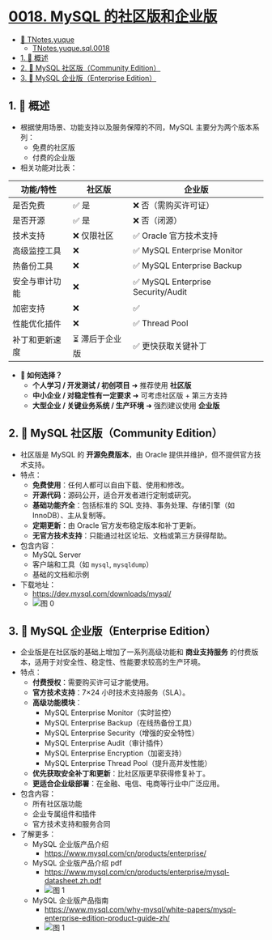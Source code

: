 # [0018. MySQL 的社区版和企业版](https://github.com/Tdahuyou/TNotes.sql/tree/main/notes/0018.%20MySQL%20%E7%9A%84%E7%A4%BE%E5%8C%BA%E7%89%88%E5%92%8C%E4%BC%81%E4%B8%9A%E7%89%88)

<!-- region:toc -->

- [📂 TNotes.yuque](https://www.yuque.com/tdahuyou/tnotes.yuque/)
  - [TNotes.yuque.sql.0018](https://www.yuque.com/tdahuyou/tnotes.yuque/sql.0018)
- [1. 📝 概述](#1--概述)
- [2. 📒 MySQL 社区版（Community Edition）](#2--mysql-社区版community-edition)
- [3. 📒 MySQL 企业版（Enterprise Edition）](#3--mysql-企业版enterprise-edition)

<!-- endregion:toc -->

## 1. 📝 概述

- 根据使用场景、功能支持以及服务保障的不同，MySQL 主要分为两个版本系列：
  - 免费的社区版
  - 付费的企业版
- 相关功能对比表：

| 功能/特性      | 社区版          | 企业版                             |
| -------------- | --------------- | ---------------------------------- |
| 是否免费       | ✅ 是           | ❌ 否（需购买许可证）              |
| 是否开源       | ✅ 是           | ❌ 否（闭源）                      |
| 技术支持       | ❌ 仅限社区     | ✅ Oracle 官方技术支持             |
| 高级监控工具   | ❌              | ✅ MySQL Enterprise Monitor        |
| 热备份工具     | ❌              | ✅ MySQL Enterprise Backup         |
| 安全与审计功能 | ❌              | ✅ MySQL Enterprise Security/Audit |
| 加密支持       | ❌              | ✅                                 |
| 性能优化插件   | ❌              | ✅ Thread Pool                     |
| 补丁和更新速度 | ⏳ 滞后于企业版 | ✅ 更快获取关键补丁                |

- **🤔 如何选择？**
  - **个人学习 / 开发测试 / 初创项目** ➜ 推荐使用 **社区版**
  - **中小企业 / 对稳定性有一定要求** ➜ 可考虑社区版 + 第三方支持
  - **大型企业 / 关键业务系统 / 生产环境** ➜ 强烈建议使用 **企业版**

## 2. 📒 MySQL 社区版（Community Edition）

- 社区版是 MySQL 的 **开源免费版本**，由 Oracle 提供并维护，但不提供官方技术支持。
- 特点：
  - **免费使用**：任何人都可以自由下载、使用和修改。
  - **开源代码**：源码公开，适合开发者进行定制或研究。
  - **基础功能齐全**：包括标准的 SQL 支持、事务处理、存储引擎（如 InnoDB）、主从复制等。
  - **定期更新**：由 Oracle 官方发布稳定版本和补丁更新。
  - **无官方技术支持**：只能通过社区论坛、文档或第三方获得帮助。
- 包含内容：
  - MySQL Server
  - 客户端和工具（如 `mysql`, `mysqldump`）
  - 基础的文档和示例
- 下载地址：
  - https://dev.mysql.com/downloads/mysql/
  - ![图 0](https://cdn.jsdelivr.net/gh/Tdahuyou/imgs@main/2025-05-17-07-45-02.png)

## 3. 📒 MySQL 企业版（Enterprise Edition）

- 企业版是在社区版的基础上增加了一系列高级功能和 **商业支持服务** 的付费版本，适用于对安全性、稳定性、性能要求较高的生产环境。
- 特点：
  - **付费授权**：需要购买许可证才能使用。
  - **官方技术支持**：7×24 小时技术支持服务（SLA）。
  - **高级功能模块**：
    - MySQL Enterprise Monitor（实时监控）
    - MySQL Enterprise Backup（在线热备份工具）
    - MySQL Enterprise Security（增强的安全特性）
    - MySQL Enterprise Audit（审计插件）
    - MySQL Enterprise Encryption（加密支持）
    - MySQL Enterprise Thread Pool（提升高并发性能）
  - **优先获取安全补丁和更新**：比社区版更早获得修复补丁。
  - **更适合企业级部署**：在金融、电信、电商等行业中广泛应用。
- 包含内容：
  - 所有社区版功能
  - 企业专属组件和插件
  - 官方技术支持和服务合同
- 了解更多：
  - MySQL 企业版产品介绍
    - https://www.mysql.com/cn/products/enterprise/
  - MySQL 企业版产品介绍 pdf
    - https://www.mysql.com/cn/products/enterprise/mysql-datasheet.zh.pdf
    - ![图 1](https://cdn.jsdelivr.net/gh/Tdahuyou/imgs@main/2025-05-17-07-53-37.png)
  - MySQL 企业版产品指南
    - https://www.mysql.com/why-mysql/white-papers/mysql-enterprise-edition-product-guide-zh/
    - ![图 1](https://cdn.jsdelivr.net/gh/Tdahuyou/imgs@main/2025-05-16-23-19-36.png)
